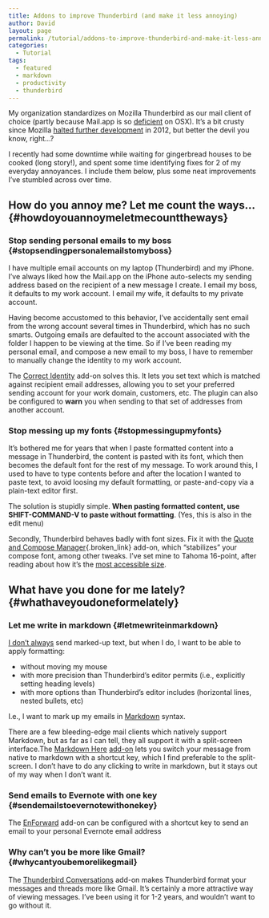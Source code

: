 ```yaml
---
title: Addons to improve Thunderbird (and make it less annoying)
author: David
layout: page
permalink: /tutorial/addons-to-improve-thunderbird-and-make-it-less-annoying/
categories:
  - Tutorial
tags:
  - featured
  - markdown
  - productivity
  - thunderbird
---
```

My organization standardizes on Mozilla Thunderbird as our mail client of choice (partly because Mail.app is so [deficient][1] on OSX). It&#8217;s a bit crusty since Mozilla [halted further development][2] in 2012, but better the devil you know, right&#8230;?

I recently had some downtime while waiting for gingerbread houses to be cooked (long story!), and spent some time identifying fixes for 2 of my everyday annoyances. I include them below, plus some neat improvements I&#8217;ve stumbled across over time.

## How do you annoy me? Let me count the ways&#8230; {#howdoyouannoymeletmecounttheways}

### Stop sending personal emails to my boss {#stopsendingpersonalemailstomyboss}

I have multiple email accounts on my laptop (Thunderbird) and my iPhone. I&#8217;ve always liked how the Mail.app on the iPhone auto-selects my sending address based on the recipient of a new message I create. I email my boss, it defaults to my work account. I email my wife, it defaults to my private account.

Having become accustomed to this behavior, I&#8217;ve accidentally sent email from the wrong account several times in Thunderbird, which has no such smarts. Outgoing emails are defaulted to the account associated with the folder I happen to be viewing at the time. So if I&#8217;ve been reading my personal email, and compose a new email to my boss, I have to remember to manually change the identity to my work account.

The [Correct Identity][3] add-on solves this. It lets you set text which is matched against recipient email addresses, allowing you to set your preferred sending account for your work domain, customers, etc. The plugin can also be configured to **warn** you when sending to that set of addresses from another account.

### Stop messing up my fonts {#stopmessingupmyfonts}

It&#8217;s bothered me for years that when I paste formatted content into a message in Thunderbird, the content is pasted with its font, which then becomes the default font for the rest of my message. To work around this, I used to have to type contents before and after the location I wanted to paste text, to avoid loosing my default formatting, or paste-and-copy via a plain-text editor first.

The solution is stupidly simple. **When pasting formatted content, use SHIFT-COMMAND-V to paste without formatting**. (Yes, this is also in the edit menu)

Secondly, Thunderbird behaves badly with font sizes. Fix it with the [Quote and Compose Manager][4]{.broken_link} add-on, which &#8220;stabilizes&#8221; your compose font, among other tweaks. I&#8217;ve set mine to Tahoma 16-point, after reading about how it&#8217;s the [most accessible size][5].

## What have you done for me lately? {#whathaveyoudoneformelately}

### Let me write in markdown {#letmewriteinmarkdown}

[I don&#8217;t always][6] send marked-up text, but when I do, I want to be able to apply formatting:

  * without moving my mouse 
  * with more precision than Thunderbird&#8217;s editor permits (i.e., explicitly setting heading levels) 
  * with more options than Thunderbird&#8217;s editor includes (horizontal lines, nested bullets, etc)

I.e., I want to mark up my emails in [Markdown][7] syntax.

There are a few bleeding-edge mail clients which natively support Markdown, but as far as I can tell, they all support it with a split-screen interface.The [Markdown Here][8] [add-on][9] lets you switch your message from native to markdown with a shortcut key, which I find preferable to the split-screen. I don&#8217;t have to do any clicking to write in markdown, but it stays out of my way when I don&#8217;t want it.

### Send emails to Evernote with one key {#sendemailstoevernotewithonekey}

The [EnForward][10] add-on can be configured with a shortcut key to send an email to your personal Evernote email address

### Why can&#8217;t you be more like Gmail? {#whycantyoubemorelikegmail}

The [Thunderbird Conversations][11] add-on makes Thunderbird format your messages and threads more like Gmail. It&#8217;s certainly a more attractive way of viewing messages. I&#8217;ve been using it for 1-2 years, and wouldn&#8217;t want to go without it.

 [1]: https://discussions.apple.com/thread/4742212
 [2]: http://www.zdnet.com/article/mozilla-scraps-thunderbird-development-email-client-not-a-priority-anymore/
 [3]: https://addons.mozilla.org/en-us/thunderbird/addon/correct-identity/
 [4]: https://freeshell.de/~kaosmos/quoteandcomposemanager-en.html
 [5]: http://www.smashingmagazine.com/2011/10/07/16-pixels-body-copy-anything-less-costly-mistake/
 [6]: http://knowyourmeme.com/memes/the-most-interesting-man-in-the-world
 [7]: https://guides.github.com/features/mastering-markdown/
 [8]: http://markdown-here.com/
 [9]: https://addons.mozilla.org/en-us/thunderbird/addon/markdown-here/
 [10]: https://addons.mozilla.org/en-US/thunderbird/addon/enforward/?src=cb-dl-mostpopular
 [11]: https://addons.mozilla.org/en-US/thunderbird/addon/gmail-conversation-view/
